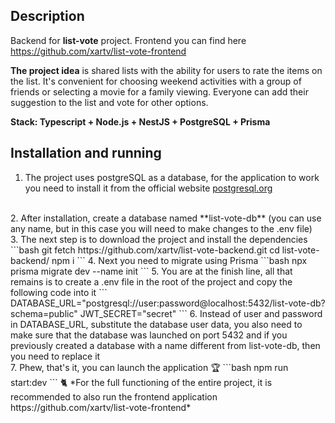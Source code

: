 ## Description

Backend for **list-vote** project. 
Frontend you can find here https://github.com/xartv/list-vote-frontend

**The project idea** is shared lists with the ability for users to rate the items on the list. It's convenient for choosing weekend activities with a group of friends or selecting a movie for a family viewing. Everyone can add their suggestion to the list and vote for other options.

**Stack: Typescript + Node.js + NestJS + PostgreSQL + Prisma**

## Installation and running

1. The project uses postgreSQL as a database, for the application to work you need to install it from the official website [postgresql.org](https://www.postgresql.org/)
<br>
2. After installation, create a database named **list-vote-db** (you can use any name, but in this case you will need to make changes to the .env file)
<br>
3. The next step is to download the project and install the dependencies
```bash
git fetch https://github.com/xartv/list-vote-backend.git
cd list-vote-backend/
npm i
```
4. Next you need to migrate using Prisma
```bash
npx prisma migrate dev --name init
```
5. You are at the finish line, all that remains is to create a .env file in the root of the project and copy the following code into it
```
DATABASE_URL="postgresql://user:password@localhost:5432/list-vote-db?schema=public"
JWT_SECRET="secret"
```
6. Instead of user and password in DATABASE_URL, substitute the database user data, you also need to make sure that the database was launched on port 5432 and if you previously created a database with a name different from list-vote-db, then you need to replace it
<br>
7. Phew, that's it, you can launch the application 🏆
```bash
npm run start:dev
```
🐈 *For the full functioning of the entire project, it is recommended to also run the frontend application https://github.com/xartv/list-vote-frontend* 

